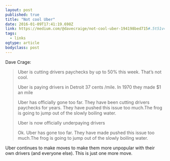 ```yaml
---
layout: post 
published: true
title: "Not cool Uber" 
date: 2016-01-09T17:41:19.698Z 
link: https://medium.com/@davecraige/not-cool-uber-194198bed715#.5t51v4mt5 
tags:
  - links
ogtype: article 
bodyclass: post 
---
```


Dave Crage:

> Uber is cutting drivers paychecks by up to 50% this week. That’s not cool.
> 
> Uber is paying drivers in Detroit 37 cents /mile. In 1970 they made $1 an mile
> 
> Uber has officially gone too far. They have been cutting drivers paychecks for years. They have pushed this issue too much.The frog is going to jump out of the slowly boiling water.
> 
> Uber is now officially underpaying drivers
> 
> Ok. Uber has gone too far. They have made pushed this issue too much.The frog is going to jump out of the slowly boiling water.

Uber continues to make moves to make them more unpopular with their own drivers (and everyone else). This is just one more move.
